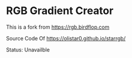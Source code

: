 # RGB Gradient Creator
This is a fork from https://rgb.birdflop.com

Source Code Of https://olistar0.github.io/starrgb/

Status: Unavailble

